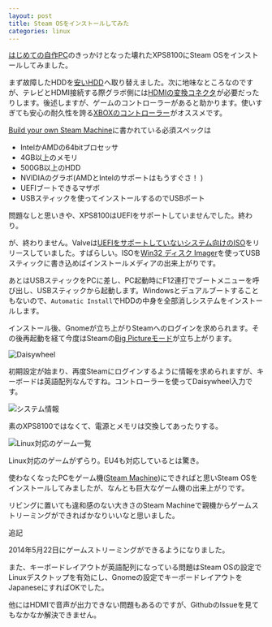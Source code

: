 ```yaml
---
layout: post
title: Steam OSをインストールしてみた
categories: linux
---
```

[はじめての自作PC][1]のきっかけとなった壊れたXPS8100にSteam OSをインストールしてみました。

まず故障したHDDを<a href="http://www.amazon.co.jp/gp/product/B009QWUF9E/ref=as_li_ss_tl?ie=UTF8&camp=247&creative=7399&creativeASIN=B009QWUF9E&linkCode=as2&tag=count_0-22">安いHDD</a><img src="http://ir-jp.amazon-adsystem.com/e/ir?t=count_0-22&l=as2&o=9&a=B009QWUF9E" width="1" height="1" border="0" alt="" style="border:none !important; margin:0px !important;" />へ取り替えました。次に地味なところなのですが、テレビとHDMI接続する際グラボ側には<a href="http://www.amazon.co.jp/gp/product/B00GZIHSNI/ref=as_li_ss_tl?ie=UTF8&camp=247&creative=7399&creativeASIN=B00GZIHSNI&linkCode=as2&tag=count_0-22">HDMIの変換コネクタ</a><img src="http://ir-jp.amazon-adsystem.com/e/ir?t=count_0-22&l=as2&o=9&a=B00GZIHSNI" width="1" height="1" border="0" alt="" style="border:none !important; margin:0px !important;" />が必要だったりします。後述しますが、ゲームのコントローラーがあると助かります。使いすぎても安心の耐久性を誇る<a href="http://www.amazon.co.jp/gp/product/B004R1R9IO/ref=as_li_ss_tl?ie=UTF8&camp=247&creative=7399&creativeASIN=B004R1R9IO&linkCode=as2&tag=count_0-22">XBOXのコントローラー</a><img src="http://ir-jp.amazon-adsystem.com/e/ir?t=count_0-22&l=as2&o=9&a=B004R1R9IO" width="1" height="1" border="0" alt="" style="border:none !important; margin:0px !important;" />がオススメです。

[Build your own Steam Machine][2]に書かれている必須スペックは

* IntelかAMDの64bitプロセッサ
* 4GB以上のメモリ
* 500GB以上のHDD
* NVIDIAのグラボ(AMDとIntelのサポートはもうすぐさ！ )
* UEFIブートできるマザボ
* USBスティックを使ってインストールするのでUSBポート

問題なしと思いきや、XPS8100はUEFIをサポートしていませんでした。終わり。

が、終わりません。Valveは[UEFIをサポートしていないシステム向けのISO][3]をリリースしていました。すばらしい。ISOを[Win32 ディスク Imager][3]を使ってUSBスティックに書き込めばインストールメディアの出来上がりです。

あとはUSBスティックをPCに差し、PC起動時にF12連打でブートメニューを呼び出し、USBスティックから起動します。Windowsとデュアルブートすることもないので、`Automatic Install`でHDDの中身を全部消しシステムをインストールします。

インストール後、Gnomeが立ち上がりSteamへのログインを求められます。その後再起動を経て今度はSteamの[Big Pictureモード][5]が立ち上がります。

![Daisywheel](/images/steamos1.jpg)

初期設定が始まり、再度Steamにログインするように情報を求められますが、キーボードは英語配列なんですね。コントローラーを使ってDaisywheel入力です。

![システム情報](/images/steamos2.jpg)

素のXPS8100ではなくて、電源とメモリは交換してあったりする。

![Linux対応のゲーム一覧](/images/steamos3.jpg)

Linux対応のゲームがずらり。EU4も対応しているとは驚き。

使わなくなったPCをゲーム機([Steam Machine][6])にできればと思いSteam OSをインストールしてみましたが、なんとも巨大なゲーム機の出来上がりです。

リビングに置いても違和感のない大きさのSteam Machineで親機からゲームストリーミングができればかなりいいなと思いました。

追記

2014年5月22日にゲームストリーミングができるようになりました。

また、キーボードレイアウトが英語配列になっている問題はSteam OSの設定でLinuxデスクトップを有効にし、Gnomeの設定でキーボードレイアウトをJapaneseにすればOKでした。

他にはHDMIで音声が出力できない問題もあるのですが、GithubのIssueを見てもなかなか解決できません。

[1]: /2014/03/26/DIY-pc.html
[2]: http://store.steampowered.com/steamos/buildyourown?l=japanese
[3]: http://steamcommunity.com/groups/steamuniverse/discussions/1/648817378243644036/
[4]: http://sourceforge.net/projects/win32diskimager/
[5]: http://store.steampowered.com/bigpicture/?l=japanese
[6]: http://store.steampowered.com/livingroom/SteamMachines/?l=japanese

